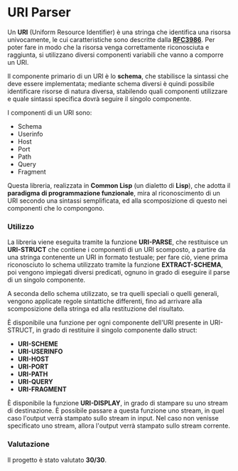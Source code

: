 # URI Parser

Un **URI** (Uniform Resource Identifier) è una stringa che identifica una risorsa univocamente, le cui caratteristiche sono descritte dalla [**RFC3986**](https://datatracker.ietf.org/doc/html/rfc3986). Per poter fare in modo che la risorsa venga correttamente riconosciuta e raggiunta, si utilizzano diversi componenti variabili che vanno a comporre un URI.

Il componente primario di un URI è lo **schema**, che stabilisce la sintassi che deve essere implementata; mediante schema diversi è quindi possibile identificare risorse di natura diversa, stabilendo quali componenti utilizzare e quale sintassi specifica dovrà seguire il singolo componente.

I componenti di un URI sono:

- Schema
- Userinfo
- Host
- Port
- Path
- Query
- Fragment

Questa libreria, realizzata in **Common Lisp** (un dialetto di **Lisp**), che adotta il **paradigma di programmazione funzionale**, mira al riconoscimento di un URI secondo una sintassi semplificata, ed alla scomposizione di questo nei componenti che lo compongono.

### Utilizzo

La libreria viene eseguita tramite la funzione **URI-PARSE**, che restituisce un **URI-STRUCT** che contiene i componenti di un URI scomposto, a partire da una stringa contenente un URI in formato testuale; per fare ciò, viene prima riconosciuto lo schema utilizzato tramite la funzione **EXTRACT-SCHEMA**, poi vengono impiegati diversi predicati, ognuno in grado di eseguire il parse di un singolo componente.

A seconda dello schema utilizzato, se tra quelli speciali o quelli generali, vengono applicate regole sintattiche differenti, fino ad arrivare alla scomposizione della stringa ed alla restituzione del risultato.

È disponibile una funzione per ogni componente dell'URI presente in URI-STRUCT, in grado di restituire il singolo componente dallo struct:

- **URI-SCHEME**
- **URI-USERINFO**
- **URI-HOST**
- **URI-PORT**
- **URI-PATH**
- **URI-QUERY**
- **URI-FRAGMENT**

È disponibile la funzione **URI-DISPLAY**, in grado di stampare su uno stream di destinazione. È possibile passare a questa funzione uno stream, in quel caso l'output verrà stampato sullo stream in input. Nel caso non venisse specificato uno stream, allora l'output verrà stampato sullo stream corrente.

### Valutazione
Il progetto è stato valutato **30/30**.

